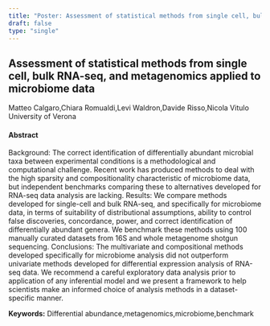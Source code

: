 ```yaml
---
title: "Poster: Assessment of statistical methods from single cell, bulk RNA-seq, and metagenomics applied to microbiome data"
draft: false
type: "single"
---
```


## Assessment of statistical methods from single cell, bulk RNA-seq, and metagenomics applied to microbiome data
Matteo Calgaro,Chiara Romualdi,Levi Waldron,Davide Risso,Nicola Vitulo
University of Verona
#### Abstract

Background:
The correct identification of differentially abundant microbial taxa between experimental conditions is a methodological and computational challenge. Recent work has produced methods to deal with the high sparsity and compositionality characteristic of microbiome data, but independent benchmarks comparing these to alternatives developed for RNA-seq data analysis are lacking.
Results:
We compare methods developed for single-cell and bulk RNA-seq, and specifically for microbiome data, in terms of suitability of distributional assumptions, ability to control false discoveries, concordance, power, and correct identification of differentially abundant genera. We benchmark these methods using 100 manually curated datasets from 16S and whole metagenome shotgun sequencing.
Conclusions:
The multivariate and compositional methods developed specifically for microbiome analysis did not outperform univariate methods developed for differential expression analysis of RNA-seq data. We recommend a careful exploratory data analysis prior to application of any inferential model and we present a framework to help scientists make an informed choice of analysis methods in a dataset-specific manner.

**Keywords:** Differential abundance,metagenomics,microbiome,benchmark
